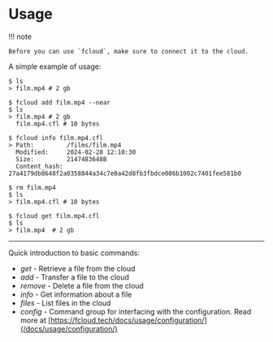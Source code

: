 # Usage

!!! note
  
    Before you can use `fcloud`, make sure to connect it to the cloud.

A simple example of usage:
```
$ ls
> film.mp4 # 2 gb

$ fcloud add film.mp4 --near
$ ls
> film.mp4 # 2 gb
  film.mp4.cfl # 10 bytes

$ fcloud info film.mp4.cfl
> Path:         /films/film.mp4
  Modified:     2024-02-28 12:10:30
  Size:         2147483648B
  Content_hash: 27a4179db8648f2a0358844a34c7e0a42d8fb3fbdce006b1002c7401fee581b0

$ rm film.mp4
$ ls
> film.mp4.cfl # 10 bytes

$ fcloud get film.mp4.cfl
$ ls
> film.mp4  # 2 gb
```

***

Quick introduction to basic commands:

* *get* - Retrieve a file from the cloud
* *add* - Transfer a file to the cloud
* *remove* - Delete a file from the cloud
* *info* - Get information about a file
* *files* - List files in the cloud
* *config* - Command group for interfacing with the configuration. Read more at [https://fcloud.tech/docs/usage/configuration/](/docs/usage/configuration/)


